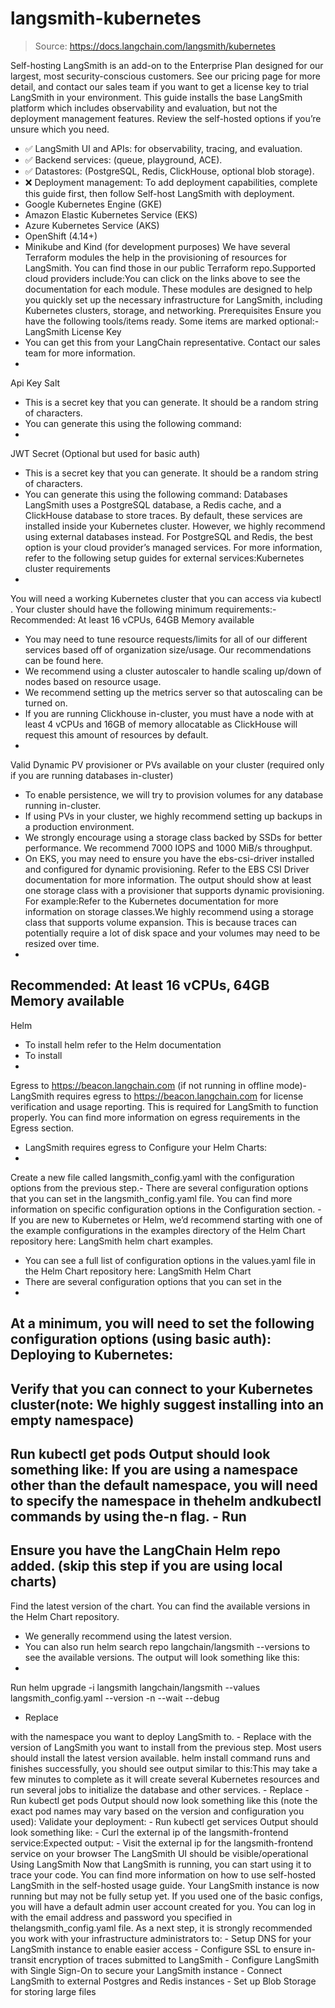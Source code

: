 # langsmith-kubernetes

> Source: https://docs.langchain.com/langsmith/kubernetes

Self-hosting LangSmith is an add-on to the Enterprise Plan designed for our largest, most security-conscious customers. See our pricing page for more detail, and contact our sales team if you want to get a license key to trial LangSmith in your environment.
This guide installs the base LangSmith platform which includes observability and evaluation, but not the deployment management features. Review the self-hosted options if you’re unsure which you need.
- ✅ LangSmith UI and APIs: for observability, tracing, and evaluation.
- ✅ Backend services: (queue, playground, ACE).
- ✅ Datastores: (PostgreSQL, Redis, ClickHouse, optional blob storage).
- ❌ Deployment management: To add deployment capabilities, complete this guide first, then follow Self-host LangSmith with deployment.
- Google Kubernetes Engine (GKE)
- Amazon Elastic Kubernetes Service (EKS)
- Azure Kubernetes Service (AKS)
- OpenShift (4.14+)
- Minikube and Kind (for development purposes)
We have several Terraform modules the help in the provisioning of resources for LangSmith. You can find those in our public Terraform repo.Supported cloud providers include:You can click on the links above to see the documentation for each module. These modules are designed to help you quickly set up the necessary infrastructure for LangSmith, including Kubernetes clusters, storage, and networking.
Prerequisites
Ensure you have the following tools/items ready. Some items are marked optional:-
LangSmith License Key
- You can get this from your LangChain representative. Contact our sales team for more information.
-
Api Key Salt
- This is a secret key that you can generate. It should be a random string of characters.
- You can generate this using the following command:
-
JWT Secret (Optional but used for basic auth)
- This is a secret key that you can generate. It should be a random string of characters.
- You can generate this using the following command:
Databases
LangSmith uses a PostgreSQL database, a Redis cache, and a ClickHouse database to store traces. By default, these services are installed inside your Kubernetes cluster. However, we highly recommend using external databases instead. For PostgreSQL and Redis, the best option is your cloud provider’s managed services. For more information, refer to the following setup guides for external services:Kubernetes cluster requirements
-
You will need a working Kubernetes cluster that you can access via
kubectl
. Your cluster should have the following minimum requirements:-
Recommended: At least 16 vCPUs, 64GB Memory available
- You may need to tune resource requests/limits for all of our different services based off of organization size/usage. Our recommendations can be found here.
- We recommend using a cluster autoscaler to handle scaling up/down of nodes based on resource usage.
- We recommend setting up the metrics server so that autoscaling can be turned on.
- If you are running Clickhouse in-cluster, you must have a node with at least 4 vCPUs and 16GB of memory allocatable as ClickHouse will request this amount of resources by default.
-
Valid Dynamic PV provisioner or PVs available on your cluster (required only if you are running databases in-cluster)
- To enable persistence, we will try to provision volumes for any database running in-cluster.
- If using PVs in your cluster, we highly recommend setting up backups in a production environment.
- We strongly encourage using a storage class backed by SSDs for better performance. We recommend 7000 IOPS and 1000 MiB/s throughput.
- On EKS, you may need to ensure you have the
ebs-csi-driver
installed and configured for dynamic provisioning. Refer to the EBS CSI Driver documentation for more information.
The output should show at least one storage class with a provisioner that supports dynamic provisioning. For example:Refer to the Kubernetes documentation for more information on storage classes.We highly recommend using a storage class that supports volume expansion. This is because traces can potentially require a lot of disk space and your volumes may need to be resized over time.
-
Recommended: At least 16 vCPUs, 64GB Memory available
-
Helm
- To install
helm
refer to the Helm documentation
- To install
-
Egress to
https://beacon.langchain.com
(if not running in offline mode)- LangSmith requires egress to
https://beacon.langchain.com
for license verification and usage reporting. This is required for LangSmith to function properly. You can find more information on egress requirements in the Egress section.
- LangSmith requires egress to
Configure your Helm Charts:
-
Create a new file called
langsmith_config.yaml
with the configuration options from the previous step.- There are several configuration options that you can set in the
langsmith_config.yaml
file. You can find more information on specific configuration options in the Configuration section. - If you are new to Kubernetes or Helm, we’d recommend starting with one of the example configurations in the examples directory of the Helm Chart repository here: LangSmith helm chart examples.
- You can see a full list of configuration options in the
values.yaml
file in the Helm Chart repository here: LangSmith Helm Chart
- There are several configuration options that you can set in the
-
At a minimum, you will need to set the following configuration options (using basic auth):
Deploying to Kubernetes:
-
Verify that you can connect to your Kubernetes cluster(note: We highly suggest installing into an empty namespace)
-
Run
kubectl get pods
Output should look something like:
If you are using a namespace other than the default namespace, you will need to specify the namespace in thehelm
andkubectl
commands by using the-n <namespace>
flag. -
Run
-
Ensure you have the LangChain Helm repo added. (skip this step if you are using local charts)
-
Find the latest version of the chart. You can find the available versions in the Helm Chart repository.
- We generally recommend using the latest version.
- You can also run
helm search repo langchain/langsmith --versions
to see the available versions. The output will look something like this:
-
Run
helm upgrade -i langsmith langchain/langsmith --values langsmith_config.yaml --version <version> -n <namespace> --wait --debug
- Replace
<namespace>
with the namespace you want to deploy LangSmith to. - Replace
<version>
with the version of LangSmith you want to install from the previous step. Most users should install the latest version available.
helm install
command runs and finishes successfully, you should see output similar to this:This may take a few minutes to complete as it will create several Kubernetes resources and run several jobs to initialize the database and other services. - Replace
-
Run
kubectl get pods
Output should now look something like this (note the exact pod names may vary based on the version and configuration you used):
Validate your deployment:
-
Run
kubectl get services
Output should look something like: -
Curl the external ip of the
langsmith-frontend
service:Expected output: -
Visit the external ip for the
langsmith-frontend
service on your browser The LangSmith UI should be visible/operational
Using LangSmith
Now that LangSmith is running, you can start using it to trace your code. You can find more information on how to use self-hosted LangSmith in the self-hosted usage guide. Your LangSmith instance is now running but may not be fully setup yet. If you used one of the basic configs, you will have a default admin user account created for you. You can log in with the email address and password you specified in thelangsmith_config.yaml
file.
As a next step, it is strongly recommended you work with your infrastructure administrators to:
- Setup DNS for your LangSmith instance to enable easier access
- Configure SSL to ensure in-transit encryption of traces submitted to LangSmith
- Configure LangSmith with Single Sign-On to secure your LangSmith instance
- Connect LangSmith to external Postgres and Redis instances
- Set up Blob Storage for storing large files